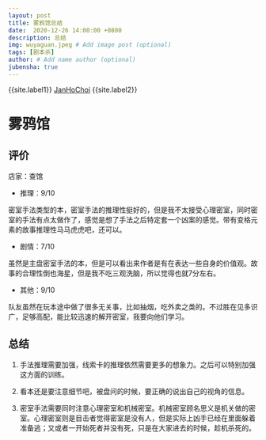 ```yaml
---
layout: post
title: 雾鸦馆总结
date:  2020-12-26 14:00:00 +0800
description: 总结
img: wuyaguan.jpeg # Add image post (optional)
tags: [剧本杀]
author: # Add name author (optional)
jubensha: true
---
```


{{site.label1}} <a href="https://github.com/janhochoi/" target="\_blank">JanHoChoi</a> {{site.label2}}

# 雾鸦馆

## 评价

店家：查馆

- 推理：9/10

密室手法类型的本，密室手法的推理性挺好的，但是我不太接受心理密室，同时密室的手法有点太做作了，感觉是想了手法之后特定套一个凶案的感觉。带有变格元素的故事推理性马马虎虎吧，还可以。

- 剧情：7/10

虽然是主盘密室手法的本，但是可以看出来作者是有在表达一些自身的价值观。故事的合理性倒也海星，但是我不吃三观洗脑，所以觉得也就7分左右。

- 其他：9/10

队友虽然在玩本途中做了很多无关事，比如抽烟，吃外卖之类的。不过胜在见多识广，足够高配，能比较迅速的解开密室，我要向他们学习。

## 总结

1. 手法推理需要加强，线索卡的推理依然需要更多的想象力。之后可以特别加强这方面的训练。

2. 看本还是要注意细节吧，被盘问的时候，要正确的说出自己的视角的信息。

3. 密室手法需要同时注意心理密室和机械密室。机械密室顾名思义是机关做的密室。心理密室则是目击者觉得密室是没有人，但是实际上凶手已经在里面躲着准备逃；又或者一开始死者并没有死，只是在大家进去的时候，趁机杀死的。